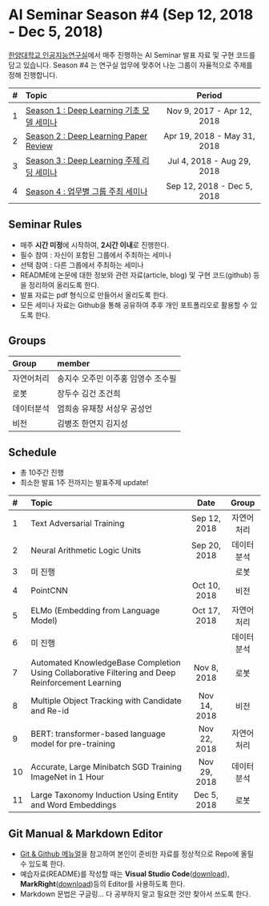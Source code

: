# AI Seminar Season #4 (Sep 12, 2018 - Dec 5, 2018)
[한양대학교 인공지능연구실](http://ai.hanyang.ac.kr/)에서 매주 진행하는 AI Seminar 발표 자료 및 구현 코드를 담고 있습니다. Season #4 는 연구실 업무에 맞추어 나눈 그룹이 자율적으로 주제를 정해 진행합니다.

|#  | Topic                                  | Period |
|:--|:---------------------------------------|:---------------:|
|1  | [Season 1 : Deep Learning 기초 모델 세미나](https://github.com/roomylee/deep-learning-seminar/tree/master/season_01) | Nov 9, 2017 - Apr 12, 2018|
|2  | [Season 2 : Deep Learning Paper Review](https://github.com/roomylee/deep-learning-seminar/tree/master/season_02) | Apr 19, 2018 - May 31, 2018 |
|3  | [Season 3 : Deep Learning 주제 리딩 세미나](https://github.com/roomylee/deep-learning-seminar/tree/master/season_03) | Jul 4, 2018 - Aug 29, 2018 |
|4  | [Season 4 : 업무별 그룹 주최 세미나](https://github.com/roomylee/deep-learning-seminar/tree/master/season_04) |  Sep 12, 2018 - Dec 5, 2018 |

## Seminar Rules
* 매주 **시간 미정**에 시작하여, **2시간 이내**로 진행한다.
* 필수 참여 : 자신이 포함된 그룹에서 주최하는 세미나
* 선택 참여 : 다른 그룹에서 주최하는 세미나
* README에 논문에 대한 정보와 관련 자료(article, blog) 및 구현 코드(github) 등을 정리하여 올리도록 한다.
* 발표 자료는 pdf 형식으로 만들어서 올리도록 한다.
* 모든 세미나 자료는 Github을 통해 공유하여 추후 개인 포트폴리오로 활용할 수 있도록 한다.

## Groups
| Group | member |
|:--|:--|
| 자연어처리 | 송지수 오주민 이주홍 임영수 조수필|
| 로봇 | 장두수 김건 조건희 |
| 데이터분석 | 엄희송 유재창 서상우 공성언 |
| 비전 | 김병조 한연지 김지성 |


## Schedule
* 총 10주간 진행
* 최소한 발표 1주 전까지는 발표주제 update!

|#  | Topic | Date | Group |
|:--|:--|:--:|:--:|
| 1 | Text Adversarial Training | Sep 12, 2018 | 자연어처리 |
| 2 | Neural Arithmetic Logic Units | Sep 20, 2018 | 데이터분석 |
| 3 | 미 진행 |  | 로봇 |
| 4 | PointCNN | Oct 10, 2018 | 비전 |
| 5 | ELMo (Embedding from Language Model) | Oct 17, 2018 | 자연어처리 |
| 6 | 미 진행 |  | 데이터분석 |
| 7 | Automated KnowledgeBase Completion Using Collaborative Filtering and Deep Reinforcement Learning | Nov 8, 2018 | 로봇 |
| 8 | Multiple Object Tracking with Candidate and Re-id | Nov 14, 2018  | 비전 |
| 9 | BERT: transformer-based language model for pre-training | Nov 22, 2018 | 자연어처리 |
| 10 | Accurate, Large Minibatch SGD Training ImageNet in 1 Hour | Nov 29, 2018 | 데이터분석 |
| 11 | Large Taxonomy Induction Using Entity and Word Embeddings | Dec 5, 2018 | 로봇 |

## Git Manual & Markdown Editor
* [Git & Github 메뉴얼](https://github.com/roomylee/deep-learning-seminar/blob/master/git%20%26%20github.pdf)을 참고하여 본인이 준비한 자료를 정상적으로 Repo에 올릴 수 있도록 한다.
* 예습자료(README)를 작성할 때는 **Visual Studio Code**([download](https://code.visualstudio.com/Download)), **MarkRight**([download](https://github.com/dvcrn/markright/releases/download/0.1.11/MarkRight_Windows64.exe))등의 Editor를 사용하도록 한다.
* Markdown 문법은 구글링... 다 공부하지 말고 필요한 것만 찾아서 쓰도록 한다.
